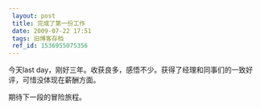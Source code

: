 ```yaml
---
 layout: post
 title: 完成了第一份工作
 date: 2009-07-22 17:51
 tags: 旧博客存档
 ref_id: 1536955075356
---
```

今天last day，刚好三年。收获良多，感悟不少。获得了经理和同事们的一致好评，可惜没体现在薪酬方面。



期待下一段的冒险旅程。

